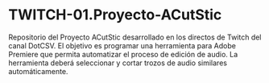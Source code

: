 # TWITCH-01.Proyecto-ACutStic
Repositorio del Proyecto ACutStic desarrollado en los directos de Twitch del canal DotCSV. El objetivo es programar una herramienta para Adobe Premiere que permita automatizar el proceso de edición de audio. La herramienta deberá seleccionar y cortar trozos de audio similares automáticamente.
